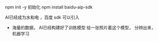 npm init -y 初始化
npm install  baidu-aip-sdk

AI已经成为水和电 ，百度
sdk 可以引入
- 海量的数据， AI已经构建好了训练模型
  给一张照片着这个模型， 分辨出来，
  机器学习 
